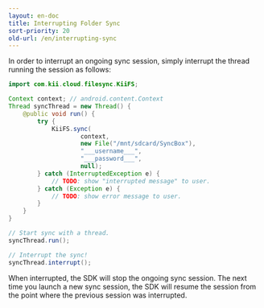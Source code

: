 ```yaml
---
layout: en-doc
title: Interrupting Folder Sync
sort-priority: 20
old-url: /en/interrupting-sync
---
```

In order to interrupt an ongoing sync session, simply interrupt the thread running the session as follows:

```java
import com.kii.cloud.filesync.KiiFS;

Context context; // android.content.Context
Thread syncThread = new Thread() {
    @public void run() {
        try {
            KiiFS.sync(
                    context,
                    new File("/mnt/sdcard/SyncBox"),
                    "___username___",
                    "___password___",
                    null);
        } catch (InterruptedException e) {
            // TODO: show "interrupted message" to user.
        } catch (Exception e) {
            // TODO: show error message to user.
        }
    }
}

// Start sync with a thread.
syncThread.run();

// Interrupt the sync!
syncThread.interrupt();
```

When interrupted, the SDK will stop the ongoing sync session.  The next time you launch a new sync session, the SDK will resume the session from the point where the previous session was interrupted.


